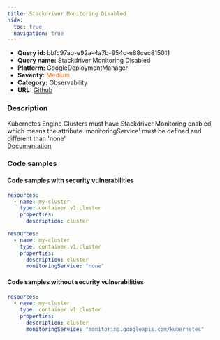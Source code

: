```yaml
---
title: Stackdriver Monitoring Disabled
hide:
  toc: true
  navigation: true
---
```


<style>
  .highlight .hll {
    background-color: #ff171742;
  }
  .md-content {
    max-width: 1100px;
    margin: 0 auto;
  }
</style>

-   **Query id:** bbfc97ab-e92a-4a7b-954c-e88cec815011
-   **Query name:** Stackdriver Monitoring Disabled
-   **Platform:** GoogleDeploymentManager
-   **Severity:** <span style="color:#ff7213">Medium</span>
-   **Category:** Observability
-   **URL:** [Github](https://github.com/Checkmarx/kics/tree/master/assets/queries/googleDeploymentManager/gcp/stackdriver_monitoring_disabled)

### Description
Kubernetes Engine Clusters must have Stackdriver Monitoring enabled, which means the attribute 'monitoringService' must be defined and different than 'none'<br>
[Documentation](https://cloud.google.com/kubernetes-engine/docs/reference/rest/v1/projects.zones.clusters)

### Code samples
#### Code samples with security vulnerabilities
```yaml title="Positive test num. 1 - yaml file" hl_lines="4"
resources:
  - name: my-cluster
    type: container.v1.cluster
    properties:
      description: cluster

```
```yaml title="Positive test num. 2 - yaml file" hl_lines="6"
resources:
  - name: my-cluster
    type: container.v1.cluster
    properties:
      description: cluster
      monitoringService: "none"

```


#### Code samples without security vulnerabilities
```yaml title="Negative test num. 1 - yaml file"
resources:
  - name: my-cluster
    type: container.v1.cluster
    properties:
      description: cluster
      monitoringService: "monitoring.googleapis.com/kubernetes"

```
